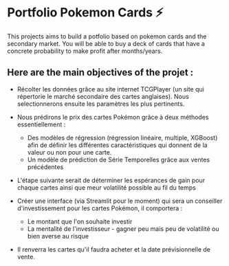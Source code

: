 # Portfolio Pokemon Cards ⚡

This projects aims to build a potfolio based on pokemon cards and the secondary market. You will be able to buy a deck of cards that have a concrete probability to make profit after months/years.

## Here are the main objectives of the projet : 

- Récolter les données grâce au site internet TCGPlayer (un site qui répertorie le marché secondaire des cartes anglaises). Nous selectionnerons ensuite les paramètres les plus pertinents.

- Nous prédirons le prix des cartes Pokémon grâce à deux méthodes essentiellement :
  - Des modèles de régression (régression linéaire, multiple, XGBoost) afin de définir les différentes caractéristiques qui donnent de la valeur ou non pour une carte.
  - Un modèle de prédiction de Série Temporelles grâce aux ventes précédentes

- L'étape suivante serait de déterminer les espérances de gain pour chaque cartes ainsi que meur volatilité possible au fil du temps

- Créer une interface (via Streamlit pour le moment) qui sera un conseiller d'investissement pour les cartes Pokémon, il comportera :
  - Le montant que l'on souhaite investir
  - La mentalité de l'investisseur - gagner peu mais peu de volatilité ou bien averse au risque

- Il renverra les cartes qu'il faudra acheter et la date prévisionnelle de vente.

